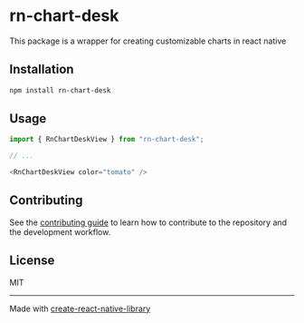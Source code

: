 # rn-chart-desk

This package is a wrapper for creating customizable charts in react native

## Installation

```sh
npm install rn-chart-desk
```

## Usage

```js
import { RnChartDeskView } from "rn-chart-desk";

// ...

<RnChartDeskView color="tomato" />
```

## Contributing

See the [contributing guide](CONTRIBUTING.md) to learn how to contribute to the repository and the development workflow.

## License

MIT

---

Made with [create-react-native-library](https://github.com/callstack/react-native-builder-bob)
